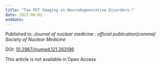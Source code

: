 ```yaml
---
title: "Tau PET Imaging in Neurodegenerative Disorders."
date: 2022-06-02
enddate:
---
```


Published in: *Journal of nuclear medicine : official publication[comma] Society of Nuclear Medicine*

DOI: [10.2967/jnumed.121.263196](https://doi.org/10.2967/jnumed.121.263196)

This article is not available in Open Access


